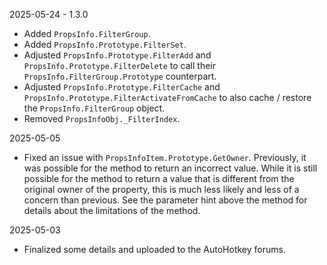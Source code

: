 2025-05-24 - 1.3.0
- Added `PropsInfo.FilterGroup`.
- Added `PropsInfo.Prototype.FilterSet`.
- Adjusted `PropsInfo.Prototype.FilterAdd` and `PropsInfo.Prototype.FilterDelete` to call their `PropsInfo.FilterGroup.Prototype` counterpart.
- Adjusted `PropsInfo.Prototype.FilterCache` and `PropsInfo.Prototype.FilterActivateFromCache` to also cache / restore the `PropsInfo.FilterGroup` object.
- Removed `PropsInfoObj._FilterIndex`.

2025-05-05
- Fixed an issue with `PropsInfoItem.Prototype.GetOwner`. Previously, it was possible for the method to return an incorrect value. While it is still possible for the method to return a value that is different from the original owner of the property, this is much less likely and less of a concern than previous. See the parameter hint above the method for details about the limitations of the method.

2025-05-03
- Finalized some details and uploaded to the AutoHotkey forums.
